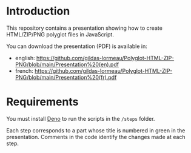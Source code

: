 # Introduction

This repository contains a presentation showing how to create HTML/ZIP/PNG polyglot files in JavaScript.

You can download the presentation (PDF) is available in:
 - english: https://github.com/gildas-lormeau/Polyglot-HTML-ZIP-PNG/blob/main/Presentation%20(en).pdf
 - french: https://github.com/gildas-lormeau/Polyglot-HTML-ZIP-PNG/blob/main/Presentation%20(fr).pdf

# Requirements

You must install [Deno](https://deno.com/) to run the scripts in the `/steps` folder.

Each step corresponds to a part whose title is numbered in green in the presentation. Comments in the code identify the changes made at each step.